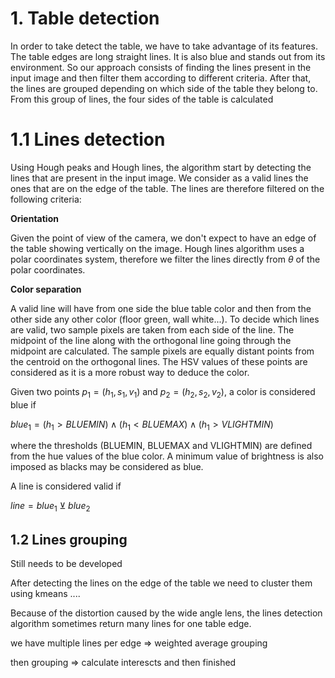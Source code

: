 


# 1. Table detection

In order to take detect the table, we have to take advantage of its features. The table edges are long straight lines. It is also blue and stands out from its environment. So our approach consists of finding the lines present in the input image and then filter them according to different criteria. After that, the lines are grouped depending on which side of the table they belong to. From this group of lines, the four sides of the table is calculated

# 1.1 Lines detection

Using Hough peaks and Hough lines, the algorithm start by detecting the lines that are present in the input image. We consider as a valid lines the ones that are on the edge of the table. The lines are therefore filtered on the following criteria:

**Orientation**

Given the point of view of the camera, we don't expect to have an edge of the table showing vertically on the image. Hough lines algorithm uses a polar coordinates system, therefore we filter the lines directly from $\theta$ of the polar coordinates.

**Color separation**

A valid line will have from one side the blue table color and then from the other side any other color (floor green, wall white...). To decide which lines are valid, two sample pixels are taken from each side of the line. The midpoint of the line along with the orthogonal line going through the midpoint are calculated. The sample pixels are equally distant points from the centroid on the orthogonal lines. The HSV values of these points are considered as it is a more robust way to deduce the color.

Given two points $p_{1} = (h_{1}, s_{1}, v_{1})$ and $p_{2} = (h_{2}, s_{2}, v_{2})$, a color is considered blue if

$blue_{1} = (h_{1} > BLUEMIN) \wedge (h_{1} < BLUEMAX) \wedge (h_{1} > VLIGHTMIN)$

where the thresholds (BLUEMIN, BLUEMAX and VLIGHTMIN) are defined from the hue values of the blue color. A minimum value of brightness is also imposed as blacks may be considered as blue.

A line is considered valid if

$line = blue_{1} \veebar blue_{2}$  

## 1.2 Lines grouping

Still needs to be developed 

After detecting the lines on the edge of the table we need to cluster them using kmeans ....

Because of the distortion caused by the wide angle lens, the lines detection algorithm sometimes return many lines for one table edge.

we have multiple lines per edge =>  weighted average grouping

then grouping => calculate interescts and then finished
